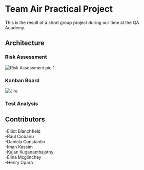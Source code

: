 # Team Air Practical Project
This is the result of a short group project during our time at the QA Academy.


## Architecture

### Risk Assessment
![Risk Assessment pic 1](https://user-images.githubusercontent.com/104357764/179954231-5ade16f9-ebda-46ba-8009-d4df75b3eccb.PNG)



### Kanban Board
![Jira](https://user-images.githubusercontent.com/104357764/179953754-0955b2d4-1c5f-4062-8b9d-ec73d85c0405.PNG)

### Test Analysis




## Contributors

-Elliot Blanchfield \
-Raul Ciobanu \
-Daniela Constantin \
-Iman Kassim \
-Kajan Kugananthajothy \
-Elina Mcglinchey \
-Henry Opara
